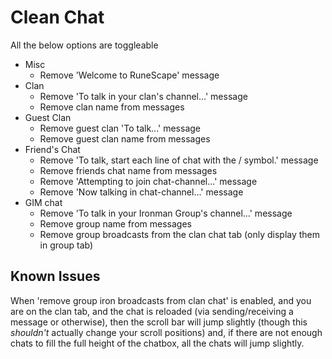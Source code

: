 # Clean Chat

All the below options are toggleable

- Misc
  - Remove 'Welcome to RuneScape' message
- Clan
  - Remove 'To talk in your clan's channel...' message
  - Remove clan name from messages
- Guest Clan
  - Remove guest clan 'To talk...' message
  - Remove guest clan name from messages
- Friend's Chat
  - Remove 'To talk, start each line of chat with the / symbol.' message
  - Remove friends chat name from messages
  - Remove 'Attempting to join chat-channel...' message
  - Remove 'Now talking in chat-channel...' message
- GIM chat
  - Remove 'To talk in your Ironman Group's channel...' message
  - Remove group name from messages
  - Remove group broadcasts from the clan chat tab (only display them in group tab)

## Known Issues

When 'remove group iron broadcasts from clan chat' is enabled, and you are on the clan tab, and the chat is reloaded (via sending/receiving a message or otherwise),
then the scroll bar will jump slightly (though this *shouldn't* actually change your scroll positions) and,
if there are not enough chats to fill the full height of the chatbox, all the chats will jump slightly.
